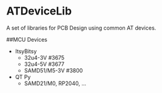 # ATDeviceLib
A set of libraries for PCB Design using common AT devices.

##MCU Devices
  - ItsyBitsy
    - 32u4-3V #3675
    - 32u4-5V #3677
    - SAMD51/M5-3V #3800
  - QT Py
    - SAMD21/M0, RP2040, ...
